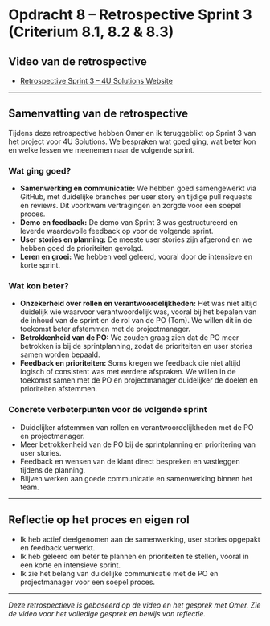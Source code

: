 # Opdracht 8 – Retrospective Sprint 3 (Criterium 8.1, 8.2 & 8.3)

## Video van de retrospective
- [Retrospective Sprint 3 – 4U Solutions Website](https://www.youtube.com/watch?v=uEleA3gicZ0&ab_channel=OmerKarebek)

---

## Samenvatting van de retrospective
Tijdens deze retrospective hebben Omer en ik teruggeblikt op Sprint 3 van het project voor 4U Solutions. We bespraken wat goed ging, wat beter kon en welke lessen we meenemen naar de volgende sprint.

### Wat ging goed?
- **Samenwerking en communicatie:** We hebben goed samengewerkt via GitHub, met duidelijke branches per user story en tijdige pull requests en reviews. Dit voorkwam vertragingen en zorgde voor een soepel proces.
- **Demo en feedback:** De demo van Sprint 3 was gestructureerd en leverde waardevolle feedback op voor de volgende sprint.
- **User stories en planning:** De meeste user stories zijn afgerond en we hebben goed de prioriteiten gevolgd.
- **Leren en groei:** We hebben veel geleerd, vooral door de intensieve en korte sprint.

### Wat kon beter?
- **Onzekerheid over rollen en verantwoordelijkheden:** Het was niet altijd duidelijk wie waarvoor verantwoordelijk was, vooral bij het bepalen van de inhoud van de sprint en de rol van de PO (Tom). We willen dit in de toekomst beter afstemmen met de projectmanager.
- **Betrokkenheid van de PO:** We zouden graag zien dat de PO meer betrokken is bij de sprintplanning, zodat de prioriteiten en user stories samen worden bepaald.
- **Feedback en prioriteiten:** Soms kregen we feedback die niet altijd logisch of consistent was met eerdere afspraken. We willen in de toekomst samen met de PO en projectmanager duidelijker de doelen en prioriteiten afstemmen.

### Concrete verbeterpunten voor de volgende sprint
- Duidelijker afstemmen van rollen en verantwoordelijkheden met de PO en projectmanager.
- Meer betrokkenheid van de PO bij de sprintplanning en prioritering van user stories.
- Feedback en wensen van de klant direct bespreken en vastleggen tijdens de planning.
- Blijven werken aan goede communicatie en samenwerking binnen het team.

---

## Reflectie op het proces en eigen rol
- Ik heb actief deelgenomen aan de samenwerking, user stories opgepakt en feedback verwerkt.
- Ik heb geleerd om beter te plannen en prioriteiten te stellen, vooral in een korte en intensieve sprint.
- Ik zie het belang van duidelijke communicatie met de PO en projectmanager voor een soepel proces.

---

*Deze retrospectieve is gebaseerd op de video en het gesprek met Omer. Zie de video voor het volledige gesprek en bewijs van reflectie.* 